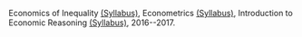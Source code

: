 Economics of Inequality [(Syllabus)](./src/assets/barnard_inequality_syllabus.pdf), Econometrics [(Syllabus)](./src/assets/barnard_econometrics_syllabus.pdf), Introduction to Economic Reasoning [(Syllabus)](./src/assets/barnard_intro_syllabus.pdf), 2016--2017.
